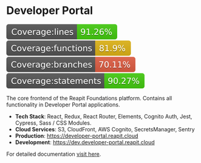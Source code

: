 # Developer Portal

![lines](./src/tests/badges/badge-lines.svg) ![functions](./src/tests/badges/badge-functions.svg) ![branches](./src/tests/badges/badge-branches.svg) ![statements](./src/tests/badges/badge-statements.svg)

The core frontend of the Reapit Foundations platform. Contains all functionality in Developer Portal applications.

- **Tech Stack**: React, Redux, React Router, Elements, Cognito Auth, Jest, Cypress, Sass / CSS Modules.
- **Cloud Services**: S3, CloudFront, AWS Cognito, SecretsManager, Sentry
- **Production**: https://developer-portal.reapit.cloud
- **Development**: https://dev.developer-portal.reapit.cloud

For detailed documentation [visit here](https://foundations-documentation.reapit.cloud/open-source/packages#developer-portal).
